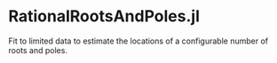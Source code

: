 # RationalRootsAndPoles.jl

Fit to limited data to estimate the locations of a configurable number of roots and poles.
